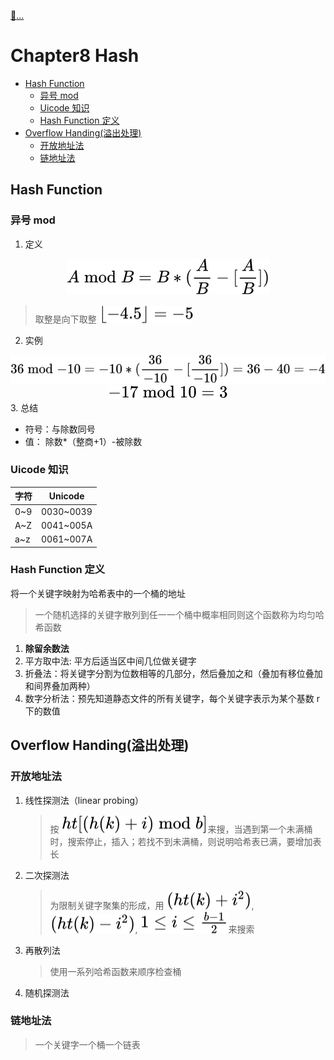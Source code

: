 [:car:...](README.md)

# Chapter8 Hash

- [Hash Function](#hash-function)
  - [异号 mod](#异号-mod)
  - [Uicode 知识](#uicode-知识)
  - [Hash Function 定义](#hash-function定义)
- [Overflow Handing(溢出处理)](#overflow-handing溢出处理)
  - [开放地址法](#开放地址法)
  - [链地址法](#链地址法)

## Hash Function

### 异号 mod

1. 定义
   <!-- $$
   A \bmod B=B*(\frac{A}{B}-[\frac{A}{B}])
   $$ -->

<div align="center"><img style="background: white;" src="svg\n6KXlcgaam.svg"></div>

> 取整是向下取整 <!-- $\lfloor-4.5\rfloor = -5$ --> <img style="transform: translateY(0.1em); background: white;" src="svg\2eRiApU6Ai.svg">

2. 实例

   <!-- $$
   36 \bmod -10 = -10*(\frac{36}{-10}-[\frac{36}{-10}])=36-40=-4
   $$ -->

<div align="center"><img style="background: white;" src="svg\OvMrfVUIiL.svg"></div>

   <!-- $$
   -17 \bmod 10 = 3
   $$ -->

<div align="center"><img style="background: white;" src="svg\sNW1U2h5PU.svg"></div>
3. 总结

- 符号：与除数同号
- 值： 除数\*（整商+1）-被除数

### Uicode 知识

| 字符 | Unicode   |
|------|-----------|
| 0~9  | 0030~0039 |
| A~Z  | 0041~005A |
| a~z  | 0061~007A |

### Hash Function 定义

将一个关键字映射为哈希表中的一个桶的地址

> 一个随机选择的关键字散列到任一一个桶中概率相同则这个函数称为均匀哈希函数

1. **除留余数法**
2. 平方取中法: 平方后适当区中间几位做关键字
3. 折叠法：将关键字分割为位数相等的几部分，然后叠加之和（叠加有移位叠加和间界叠加两种）
4. 数字分析法：预先知道静态文件的所有关键字，每个关键字表示为某个基数 r 下的数值

## Overflow Handing(溢出处理)

### 开放地址法

1. 线性探测法（linear probing）
   > 按<!-- $ht[(h(k)+i )\bmod b]$ --> <img style="transform: translateY(0.1em); background: white;" src="svg\w7zL7YVFUT.svg">来搜，当遇到第一个未满桶时，搜索停止，插入；若找不到未满桶，则说明哈希表已满，要增加表长
2. 二次探测法
   > 为限制关键字聚集的形成，用<!-- $(ht(k)+i^2)%b$ --> <img style="transform: translateY(0.1em); background: white;" src="svg\vjtr7Bsrs7.svg">,<!-- $(ht(k)-i^2)%b$ --> <img style="transform: translateY(0.1em); background: white;" src="svg\hYaZJzNrxb.svg">,<!-- $1 \le i \le \frac{b-1}{2}$ --> <img style="transform: translateY(0.1em); background: white;" src="svg\4urziH9bpq.svg">来搜索
3. 再散列法
   > 使用一系列哈希函数来顺序检查桶
4. 随机探测法

### 链地址法
> 一个关键字一个桶一个链表
